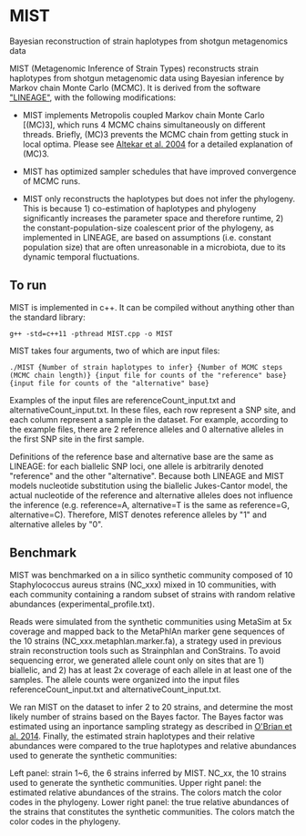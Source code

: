 # MIST
Bayesian reconstruction of strain haplotypes from shotgun metagenomics data

MIST (Metagenomic Inference of Strain Types) reconstructs strain haplotypes from shotgun metagenomic data using Bayesian inference by Markov chain Monte Carlo (MCMC). It is derived from the software ["LINEAGE"](http://www.genetics.org/content/197/3/925), with the following modifications:

* MIST implements Metropolis coupled Markov chain Monte Carlo [(MC)3], which runs 4 MCMC chains simultaneously on different threads. Briefly, (MC)3 prevents the MCMC chain from getting stuck in local optima. Please see [Altekar et al. 2004](https://academic.oup.com/bioinformatics/article/20/3/407/186341) for a detailed explanation of (MC)3.

* MIST has optimized sampler schedules that have improved convergence of MCMC runs.

* MIST only reconstructs the haplotypes but does not infer the phylogeny. This is because 1) co-estimation of haplotypes and phylogeny significantly increases the parameter space and therefore runtime, 2) the constant-population-size coalescent prior of the phylogeny, as implemented in LINEAGE, are based on assumptions (i.e. constant population size) that are often unreasonable in a microbiota, due to its dynamic temporal fluctuations. 

## To run

MIST is implemented in c++. It can be compiled without anything other than the standard library:
```
g++ -std=c++11 -pthread MIST.cpp -o MIST
```
MIST takes four arguments, two of which are input files:
```
./MIST {Number of strain haplotypes to infer} {Number of MCMC steps (MCMC chain length)} {input file for counts of the "reference" base} {input file for counts of the "alternative" base}
```
Examples of the input files are referenceCount_input.txt and alternativeCount_input.txt.
In these files, each row represent a SNP site, and each column represent a sample in the dataset. For example, according to the example files, there are 2 reference alleles and 0 alternative alleles in the first SNP site in the first sample.
 
Definitions of the reference base and alternative base are the same as LINEAGE: for each biallelic SNP loci, one allele is arbitrarily denoted "reference" and the other "alternative". Because both LINEAGE and MIST models nucleotide substitution using the biallelic Jukes-Cantor model, the actual nucleotide of the reference and alternative alleles does not influence the inference (e.g. reference=A, alternative=T is the same as reference=G, alternative=C). Therefore, MIST denotes reference alleles by "1" and alternative alleles by "0".

## Benchmark

MIST was benchmarked on a in silico synthetic community composed of 10 Staphylococcus aureus strains (NC_xxx) mixed in 10 communities, with each community containing a random subset of strains with random relative abundances (experimental_profile.txt). 

Reads were simulated from the synthetic communities using MetaSim at 5x coverage and mapped back to the MetaPhlAn marker gene sequences of the 10 strains (NC_xxx.metaphlan.marker.fa), a strategy used in previous strain reconstruction tools such as Strainphlan and ConStrains. To avoid sequencing error, we generated allele count only on sites that are 1) biallelic, and 2) has at least 2x coverage of each allele in at least one of the samples. The allele counts were organized into the input files referenceCount_input.txt and alternativeCount_input.txt. 

We ran MIST on the dataset to infer 2 to 20 strains, and determine the most likely number of strains based on the Bayes factor. The Bayes factor was estimated using an inportance sampling strategy as described in [O'Brian et al. 2014](http://www.genetics.org/content/197/3/925). Finally, the estimated strain haplotypes and their relative abundances were compared to the true haplotypes and relative abundances used to generate the synthetic communities:

Left panel: strain 1~6, the 6 strains inferred by MIST. NC_xx, the 10 strains used to generate the synthetic communities.
Upper right panel: the estimated relative abundances of the strains. The colors match the color codes in the phylogeny.
Lower right panel: the true relative abundances of the strains that constitutes the synthetic communities. The colors match the color codes in the phylogeny.

